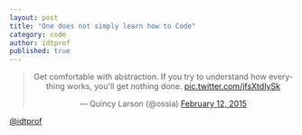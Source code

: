 ```yaml
---
layout: post
title: "One does not simply learn how to Code"
category: code
author: idtprof
published: true
---
```


<blockquote align="center" class="twitter-tweet" data-lang="en"><p lang="en" dir="ltr">Get comfortable with abstraction. If you try to understand how everything works, you&#39;ll get nothing done. <a href="http://t.co/jfsXtdIySk">pic.twitter.com/jfsXtdIySk</a></p>&mdash; Quincy Larson (@ossia) <a href="https://twitter.com/ossia/status/565907210497040384">February 12, 2015</a></blockquote>
<script async src="//platform.twitter.com/widgets.js" charset="utf-8"></script>

[@idtprof](https://twitter.com/idtprof)